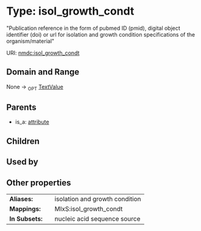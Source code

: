 
# Type: isol_growth_condt


"Publication reference in the form of pubmed ID (pmid), digital object identifier (doi) or url for isolation and growth condition specifications of the organism/material"

URI: [nmdc:isol_growth_condt](https://microbiomedata/meta/isol_growth_condt)


## Domain and Range

None ->  <sub>OPT</sub> [TextValue](TextValue.md)

## Parents

 *  is_a: [attribute](attribute.md)

## Children


## Used by


## Other properties

|  |  |  |
| --- | --- | --- |
| **Aliases:** | | isolation and growth condition |
| **Mappings:** | | MIxS:isol_growth_condt |
| **In Subsets:** | | nucleic acid sequence source |

